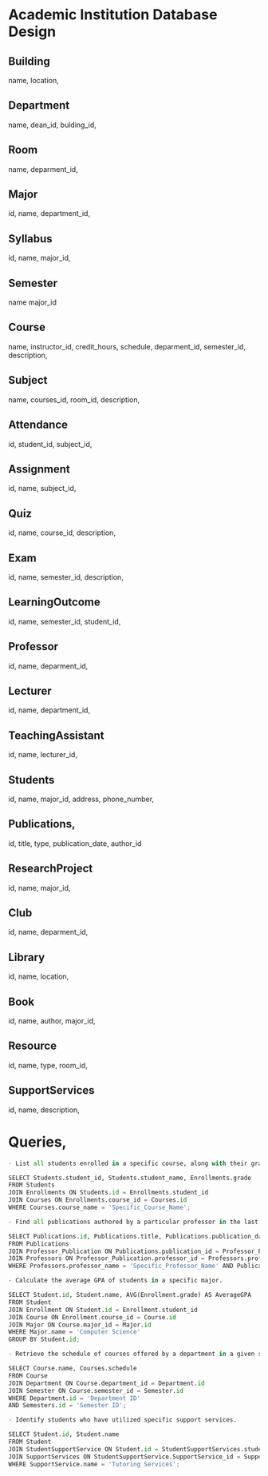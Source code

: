 # Academic Institution Database Design

## Building
name,
location,


## Department
name,
dean_id,
bulding_id,

## Room
name,
deparment_id,

## Major
id,
name,
department_id,


##  Syllabus
id,
name,
major_id,


## Semester
name
major_id


## Course
name, 
instructor_id,
credit_hours,
schedule,
deparment_id,
semester_id,
description,


## Subject
name,
courses_id,
room_id,
description,


## Attendance
id,
student_id,
subject_id,


## Assignment
id,
name,
subject_id,


## Quiz
id,
name,
course_id,
description,


## Exam
id,
name,
semester_id,
description,


## LearningOutcome
id,
name,
semester_id,
student_id,


## Professor
id,
name,
deparment_id,

## Lecturer
id,
name,
department_id,

## TeachingAssistant
id,
name,
lecturer_id,


## Students
id, 
name,
major_id,
address,
phone_number,

## Publications,
id,
title,
type,
publication_date,
author_id


## ResearchProject
id,
name,
major_id,


## Club
id,
name,
deparment_id,


## Library
id,
name,
location,


## Book
id,
name,
author,
major_id,


## Resource
id,
name,
type,
room_id,

## SupportServices
id,
name,
description,


# Queries,


```python
- List all students enrolled in a specific course, along with their grades.

SELECT Students.student_id, Students.student_name, Enrollments.grade
FROM Students
JOIN Enrollments ON Students.id = Enrollments.student_id
JOIN Courses ON Enrollments.course_id = Courses.id
WHERE Courses.course_name = 'Specific_Course_Name';

```


```python
- Find all publications authored by a particular professor in the last five years.

SELECT Publications.id, Publications.title, Publications.publication_date
FROM Publications
JOIN Professor_Publication ON Publications.publication_id = Professor_Publication.publication_id
JOIN Professors ON Professor_Publication.professor_id = Professors.professor_id
WHERE Professors.professor_name = 'Specific_Professor_Name' AND Publications.publication_date >= DATE_SUB(CURDATE(), INTERVAL 5 YEAR);

```


```python
- Calculate the average GPA of students in a specific major.

SELECT Student.id, Student.name, AVG(Enrollment.grade) AS AverageGPA
FROM Student
JOIN Enrollment ON Student.id = Enrollment.student_id
JOIN Course ON Enrollment.course_id = Course.id
JOIN Major ON Course.major_id = Major.id
WHERE Major.name = 'Computer Science'
GROUP BY Student.id;

```


```python
- Retrieve the schedule of courses offered by a department in a given semester.

SELECT Course.name, Courses.schedule
FROM Course
JOIN Department ON Course.department_id = Department.id
JOIN Semester ON Course.semester_id = Semester.id
WHERE Department.id = 'Department ID'
AND Semesters.id = 'Semester ID';

```


```python
- Identify students who have utilized specific support services.

SELECT Student.id, Student.name
FROM Student
JOIN StudentSupportService ON Student.id = StudentSupportServices.student_id
JOIN SupportServices ON StudentSupportService.SupportService_id = SupportService.id
WHERE SupportService.name = 'Tutoring Services';

```
